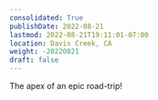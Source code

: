 ```yaml
---
consolidated: True
publishDate: 2022-08-21
lastmod: 2022-08-21T19:11:01-07:00
location: Davis Creek, CA
weight: -20220821
draft: false
---
```

The apex of an epic road-trip!